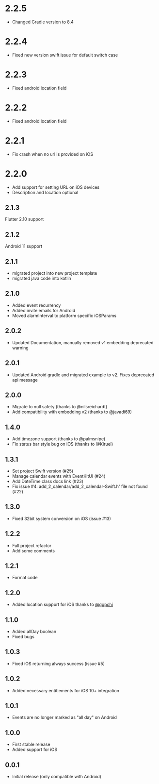 # 2.2.5
* Changed Gradle version to 8.4
# 2.2.4
* Fixed new version swift issue for default switch case
# 2.2.3
* Fixed android location field
# 2.2.2
* Fixed android location field
# 2.2.1
* Fix crash when no url is provided on iOS
# 2.2.0
* Add support for setting URL on iOS devices
* Description and location optional

## 2.1.3
Flutter 2.10 support

## 2.1.2
Android 11 support

## 2.1.1
* migrated project into new project template
* migrated java code into kotlin

## 2.1.0
* Added event recurrency
* Added invite emails for Android
* Moved alarmInterval to platform specific iOSParams

## 2.0.2
* Updated Documentation, manually removed v1 embedding deprecated warning 

## 2.0.1
* Updated Android gradle and migrated example to v2. Fixes deprecated api message

## 2.0.0

* Migrate to null safety (thanks to @nilsreichardt)
* Add compatibility with embedding v2 (thanks to @javadi69)

## 1.4.0

* Add timezone support (thanks to @palmsnipe)
* Fix status bar style bug on iOS (thanks to @Kiruel)

## 1.3.1

* Set project Swift version (#25)
* Manage calendar events with EventKitUI (#24)
* Add DateTime class docs link (#23)
* Fix issue #4: add_2_calendar/add_2_calendar-Swift.h' file not found (#22)

## 1.3.0

* Fixed 32bit system conversion on iOS (issue #13)

## 1.2.2

* Full project refactor
* Add some comments

## 1.2.1

* Format code

## 1.2.0

* Added location support for iOS thanks to [@gopchi](https://github.com/gopchi)

## 1.1.0

* Added allDay boolean
* Fixed bugs

## 1.0.3

* Fixed iOS returning always success (issue #5)

## 1.0.2

* Added necessary entitlements for iOS 10+ integration

## 1.0.1

* Events are no longer marked as "all day" on Android

## 1.0.0

* First stable release
* Added support for iOS

## 0.0.1

* Initial release (only compatible with Android)
